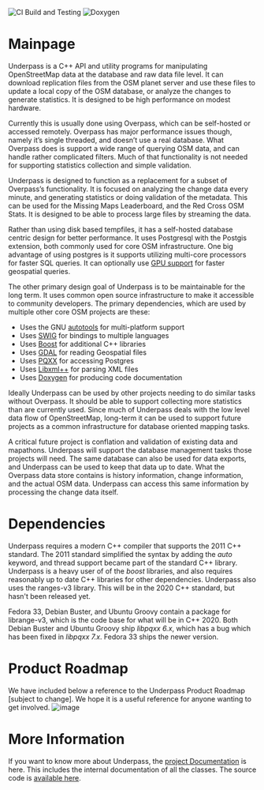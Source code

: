 ![CI Build and Testing](https://github.com/hotosm/underpass/actions/workflows/run_tests.yml/badge.svg)
![Doxygen](https://github.com/hotosm/underpass/actions/workflows/main.yml/badge.svg)

# Mainpage

Underpass is a C++ API and utility programs for manipulating
OpenStreetMap data at the database and raw data file level. It can
download replication files from the OSM planet server and use these
files to update a local copy of the OSM database, or analyze the
changes to generate statistics. It is designed to be high
performance on modest hardware.

Currently this is usually done using Overpass, which can be
self-hosted or accessed remotely. Overpass has major performance
issues though, namely it’s single threaded, and doesn’t use a real
database. What Overpass does is support a wide range of querying OSM
data, and can handle rather complicated filters. Much of that
functionality is not needed for supporting statistics collection and
simple validation.

Underpass is designed to function as a replacement for a subset of
Overpass’s functionality. It is focused on analyzing the change data
every minute, and generating statistics or doing validation of the
metadata. This can be used for the Missing Maps Leaderboard, and the
Red Cross OSM Stats. It is designed to be able to process large files
by streaming the data.

Rather than using disk based tempfiles, it has a self-hosted database
centric design for better performance. It uses Postgresql with the
Postgis extension, both commonly used for core OSM infrastructure. One
big advantage of using postgres is it supports utilizing multi-core
processors for faster SQL queries. It can optionally use [GPU
support](https://heterodb.github.io/pg-strom/) for faster geospatial
queries. 

The other primary design goal of Underpass is to be maintainable for
the long term. It uses common open source infrastructure to make it
accessible to community developers. The primary dependencies, which
are used by multiple other core OSM projects are these:

* Uses the GNU [autotools](https://www.gnu.org/software/automake/manual/html_node/Autotools-Introduction.html) for multi-platform support
* Uses [SWIG](http://www.swig.org/) for bindings to multiple languages
* Uses [Boost](https://www.boost.org/) for additional C++ libraries
* Uses [GDAL](https://www.gdal.org) for reading Geospatial files
* Uses [PQXX](http://www.pqxx.org/development/libpqxx/) for accessing Postgres
* Uses [Libxml++](http://libxmlplusplus.sourceforge.net/) for parsing XML files
* Uses [Doxygen](https://www.doxygen.nl/index.html) for producing code documentation

Ideally Underpass can be used by other projects needing to do similar
tasks without Overpass. It should be able to support collecting more
statistics than are currently used. Since much of Underpass deals with
the low level data flow of OpenStreetMap, long-term it can be used to
support future projects as a common infrastructure for database
oriented mapping tasks.

A critical future project is conflation and validation of existing
data and mapathons. Underpass will support the database management
tasks those projects will need. The same database can also be used for
data exports, and Underpass can be used to keep that data up to
date. What the Overpass data store contains is history information,
change information, and the actual OSM data. Underpass can access this
same information by processing the change data itself.

# Dependencies

Underpass requires a modern C++ compiler that supports the 2011 C++
standard. The 2011 standard simplified the syntax by adding the *auto*
keyword, and thread support became part of the standard C++
library. Underpass is a heavy user of of the *boost* libraries, and
also requires reasonably up to date C++ libraries for other
dependencies. Underpass also uses the ranges-v3 library. This will be
in the 2020 C++ standard, but hasn't been released yet.

Fedora 33, Debian Buster, and Ubuntu Groovy contain a package for
librange-v3, which is the code base for what will be in
C++ 2020. Both Debian Buster and Ubuntu Groovy ship *libpqxx 6.x*,
which has a bug which has been fixed in *libpqxx 7.x*. Fedora 33 ships
the newer version.

# Product Roadmap
We have included below a reference to the Underpass Product Roadmap [subject to change]. We hope it is a useful reference for anyone wanting to get involved.
![image](https://user-images.githubusercontent.com/98902727/218773383-6c56e45d-132a-43d3-9fa9-ddff94c89b7c.png)


# More Information

If you want to know more about Underpass, the [project
Documentation](https://hotosm.github.io/underpass/index.html) is
here. This includes the internal documentation of all the classes. The
source code is [available here](https://github.com/robsavoye/underpass).
